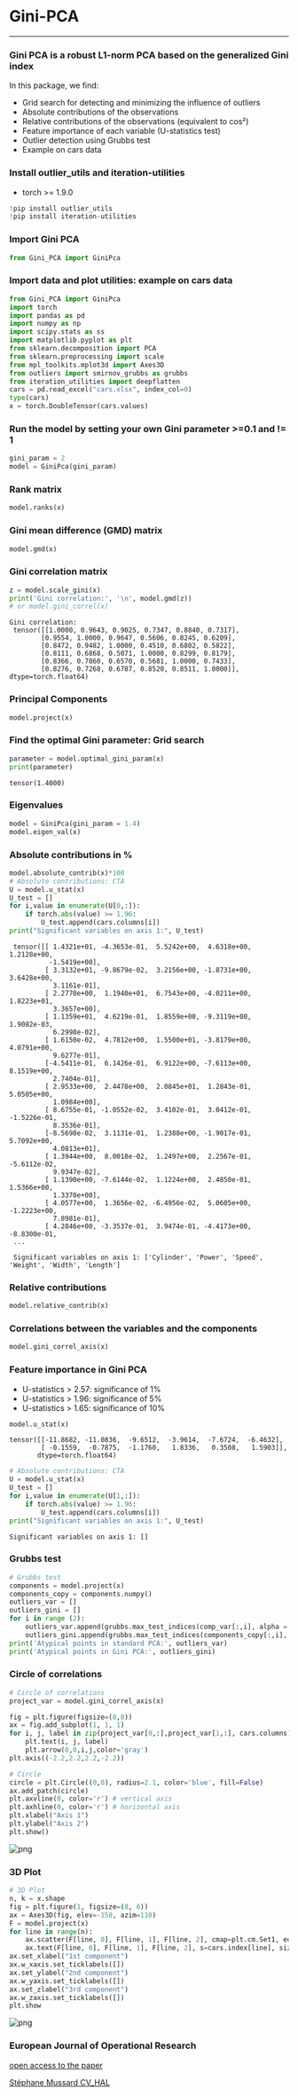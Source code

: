 # Gini-PCA

---

### Gini PCA is a robust L1-norm PCA based on the generalized Gini index

In this package, we find:

  * Grid search for detecting and minimizing the influence of outliers 
  * Absolute contributions of the observations 
  * Relative contributions of the observations (equivalent to cos²)
  * Feature importance of each variable (U-statistics test)
  * Outlier detection using Grubbs test 
  * Example on cars data


### Install outlier_utils and iteration-utilities
* torch >= 1.9.0
```python
!pip install outlier_utils
!pip install iteration-utilities
```

### Import Gini PCA


```python
from Gini_PCA import GiniPca
```

### Import data and plot utilities: example on cars data


```python
from Gini_PCA import GiniPca
import torch
import pandas as pd
import numpy as np
import scipy.stats as ss
import matplotlib.pyplot as plt
from sklearn.decomposition import PCA
from sklearn.preprocessing import scale
from mpl_toolkits.mplot3d import Axes3D
from outliers import smirnov_grubbs as grubbs
from iteration_utilities import deepflatten
cars = pd.read_excel("cars.xlsx", index_col=0)
type(cars)
x = torch.DoubleTensor(cars.values)
```

### Run the model by setting your own Gini parameter >=0.1 and != 1

```python
gini_param = 2
model = GiniPca(gini_param)
```


### Rank matrix

```python
model.ranks(x)
```


### Gini mean difference (GMD) matrix

```python
model.gmd(x)
```


### Gini correlation matrix

```python
z = model.scale_gini(x)
print('Gini correlation:', '\n', model.gmd(z))
# or model.gini_correl(x)
```


    Gini correlation: 
     tensor([[1.0000, 0.9643, 0.9025, 0.7347, 0.8840, 0.7317],
            [0.9554, 1.0000, 0.9647, 0.5606, 0.8245, 0.6209],
            [0.8472, 0.9482, 1.0000, 0.4510, 0.6802, 0.5822],
            [0.8111, 0.6868, 0.5071, 1.0000, 0.8299, 0.8179],
            [0.8366, 0.7860, 0.6570, 0.5681, 1.0000, 0.7433],
            [0.8276, 0.7268, 0.6787, 0.8520, 0.8511, 1.0000]], dtype=torch.float64)




### Principal Components

```python
model.project(x)
```


### Find the optimal Gini parameter: Grid search


```python
parameter = model.optimal_gini_param(x)
print(parameter)
```

    tensor(1.4000)
    

### Eigenvalues 


```python
model = GiniPca(gini_param = 1.4)
model.eigen_val(x)
```



### Absolute contributions in %


```python
model.absolute_contrib(x)*100
# Absolute contributions: CTA
U = model.u_stat(x)
U_test = []
for i,value in enumerate(U[0,:]):
    if torch.abs(value) >= 1.96:
        U_test.append(cars.columns[i])
print("Significant variables on axis 1:", U_test)
```




     tensor([[ 1.4321e+01, -4.3653e-01,  5.5242e+00,  4.6318e+00,  1.2128e+00,
              -1.5419e+00],
             [ 3.3132e+01, -9.8679e-02,  3.2156e+00, -1.8731e+00,  3.6428e+00,
               3.1161e-01],
             [ 2.2770e+00,  1.1940e+01,  6.7543e+00, -4.0211e+00,  1.8223e+01,
               3.3657e+00],
             [ 1.1359e+01,  4.6219e-01,  1.8559e+00, -9.3119e+00,  1.9082e-03,
               6.2998e-02],
             [ 1.6150e-02,  4.7812e+00,  1.5500e+01, -3.8179e+00,  4.0791e+00,
               9.6277e-01],
             [-4.5411e-01,  6.1426e-01,  6.9122e+00, -7.6113e+00,  8.1519e+00,
               2.7404e-01],
             [ 2.9533e+00,  2.4478e+00,  2.0845e+01,  1.2843e-01,  5.0505e+00,
               1.0984e+00],
             [ 8.6755e-01, -1.0552e-02,  3.4102e-01,  3.0412e-01, -1.5226e-01,
               8.3536e-01],
             [-8.5698e-02,  3.1131e-01,  1.2388e+00, -1.9017e-01,  5.7092e+00,
               4.0813e+01],
             [ 1.3944e+00,  8.0018e-02,  1.2497e+00,  2.2567e-01, -5.6112e-02,
               9.9347e-02],
             [ 1.1390e+00, -7.6144e-02,  1.1224e+00,  2.4850e-01,  1.5366e+00,
               1.3370e+00],
             [ 4.0577e+00,  1.3656e-02, -6.4956e-02,  5.0605e+00, -1.2223e+00,
               7.8981e-01],
             [ 4.2846e+00, -3.3537e-01,  3.9474e-01, -4.4173e+00, -8.8300e-01,
     ...

     Significant variables on axis 1: ['Cylinder', 'Power', 'Speed', 'Weight', 'Width', 'Length']



### Relative contributions 


```python
model.relative_contrib(x)
```



### Correlations between the variables and the components


```python
model.gini_correl_axis(x)
```


### Feature importance in Gini PCA 

* U-statistics > 2.57: significance of 1% 
* U-statistics > 1.96: significance of 5% 
* U-statistics > 1.65: significance of 10% 


```python
model.u_stat(x)
```

    tensor([[-11.8682, -11.0836,  -9.6512,  -3.9614,  -7.6724,  -6.4632],
            [ -0.1559,  -0.7875,  -1.1760,   1.8336,   0.3508,   1.5903]],
           dtype=torch.float64)

```python
# Absolute contributions: CTA
U = model.u_stat(x)
U_test = []
for i,value in enumerate(U[1,:]):
    if torch.abs(value) >= 1.96:
        U_test.append(cars.columns[i])
print("Significant variables on axis 1:", U_test)
```

    Significant variables on axis 1: []



### Grubbs test


```python
# Grubbs test
components = model.project(x)
components_copy = components.numpy()
outliers_var = []
outliers_gini = []
for i in range (2):
    outliers_var.append(grubbs.max_test_indices(comp_var[:,i], alpha = 0.05))
    outliers_gini.append(grubbs.max_test_indices(components_copy[:,i], alpha = 0.05))
print('Atypical points in standard PCA:', outliers_var)
print('Atypical points in Gini PCA:', outliers_gini)
```


### Circle of correlations


```python
# Circle of correlations
project_var = model.gini_correl_axis(x)

fig = plt.figure(figsize=(8,8))
ax = fig.add_subplot(1, 1, 1)
for i, j, label in zip(project_var[0,:],project_var[1,:], cars.columns):
    plt.text(i, j, label)
    plt.arrow(0,0,i,j,color='gray')
plt.axis((-2.2,2.2,2.2,-2.2))

# Circle
circle = plt.Circle((0,0), radius=2.1, color='blue', fill=False)
ax.add_patch(circle)
plt.axvline(0, color='r') # vertical axis
plt.axhline(0, color='r') # horizontal axis
plt.xlabel("Axis 1")
plt.ylabel("Axis 2")
plt.show()
```

![png](circle.png)

### 3D Plot

```python
# 3D Plot
n, k = x.shape
fig = plt.figure(1, figsize=(8, 6))
ax = Axes3D(fig, elev=-150, azim=110)
F = model.project(x)
for line in range(n):
    ax.scatter(F[line, 0], F[line, 1], F[line, 2], cmap=plt.cm.Set1, edgecolor='k', s=40)
    ax.text(F[line, 0], F[line, 1], F[line, 2], s=cars.index[line], size=10,  color='k') 
ax.set_xlabel("1st component")
ax.w_xaxis.set_ticklabels([])
ax.set_ylabel("2nd component")
ax.w_yaxis.set_ticklabels([])
ax.set_zlabel("3rd component")
ax.w_zaxis.set_ticklabels([])
plt.show
```

![png](plot3D.png)




### European Journal of Operational Research

[open access to the paper](https://www.sciencedirect.com/science/article/pii/S0377221721000886)


[Stéphane Mussard CV_HAL](https://cv.archives-ouvertes.fr/stephane-mussard)

